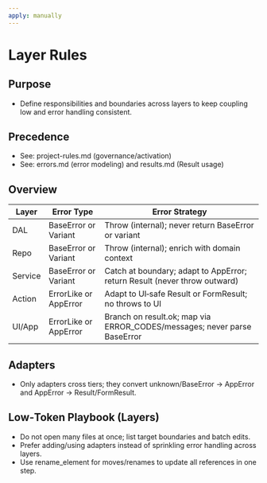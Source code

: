 ```yaml
---
apply: manually
---
```


# Layer Rules

## Purpose

- Define responsibilities and boundaries across layers to keep coupling low and error handling consistent.

## Precedence

- See: project-rules.md (governance/activation)
- See: errors.md (error modeling) and results.md (Result usage)

## Overview

| Layer   | Error Type            | Error Strategy                                                            |
| ------- | --------------------- | ------------------------------------------------------------------------- |
| DAL     | BaseError or Variant  | Throw (internal); never return BaseError or variant                       |
| Repo    | BaseError or Variant  | Throw (internal); enrich with domain context                              |
| Service | BaseError or Variant  | Catch at boundary; adapt to AppError; return Result (never throw outward) |
| Action  | ErrorLike or AppError | Adapt to UI‑safe Result or FormResult; no throws to UI                    |
| UI/App  | ErrorLike or AppError | Branch on result.ok; map via ERROR_CODES/messages; never parse BaseError  |

## Adapters

- Only adapters cross tiers; they convert unknown/BaseError → AppError and AppError → Result/FormResult.

## Low‑Token Playbook (Layers)

- Do not open many files at once; list target boundaries and batch edits.
- Prefer adding/using adapters instead of sprinkling error handling across layers.
- Use rename_element for moves/renames to update all references in one step.

